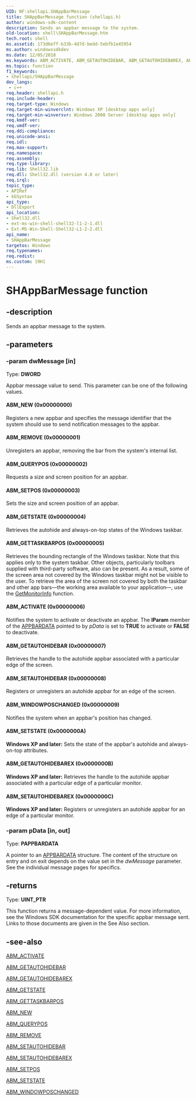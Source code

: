 ```yaml
---
UID: NF:shellapi.SHAppBarMessage
title: SHAppBarMessage function (shellapi.h)
author: windows-sdk-content
description: Sends an appbar message to the system.
old-location: shell\SHAppBarMessage.htm
tech.root: shell
ms.assetid: 173d6eff-b33b-4d7d-bedd-5ebfb1e45954
ms.author: windowssdkdev
ms.date: 12/05/2018
ms.keywords: ABM_ACTIVATE, ABM_GETAUTOHIDEBAR, ABM_GETAUTOHIDEBAREX, ABM_GETSTATE, ABM_GETTASKBARPOS, ABM_NEW, ABM_QUERYPOS, ABM_REMOVE, ABM_SETAUTOHIDEBAR, ABM_SETAUTOHIDEBAREX, ABM_SETPOS, ABM_SETSTATE, ABM_WINDOWPOSCHANGED, SHAppBarMessage, SHAppBarMessage function [Windows Shell], _win32_SHAppBarMessage, shell.SHAppBarMessage, shellapi/SHAppBarMessage
ms.topic: function
f1_keywords:
- shellapi/SHAppBarMessage
dev_langs:
 - c++
req.header: shellapi.h
req.include-header: 
req.target-type: Windows
req.target-min-winverclnt: Windows XP [desktop apps only]
req.target-min-winversvr: Windows 2000 Server [desktop apps only]
req.kmdf-ver: 
req.umdf-ver: 
req.ddi-compliance: 
req.unicode-ansi: 
req.idl: 
req.max-support: 
req.namespace: 
req.assembly: 
req.type-library: 
req.lib: Shell32.lib
req.dll: Shell32.dll (version 4.0 or later)
req.irql: 
topic_type:
- APIRef
- kbSyntax
api_type:
- DllExport
api_location:
- Shell32.dll
- ext-ms-win-shell-shell32-l1-2-1.dll
- Ext-MS-Win-Shell-Shell32-L1-2-2.dll
api_name:
- SHAppBarMessage
targetos: Windows
req.typenames: 
req.redist: 
ms.custom: 19H1
---
```


# SHAppBarMessage function


## -description


Sends an appbar message to the system.


## -parameters




### -param dwMessage [in]

Type: <b>DWORD</b>

Appbar message value to send. This parameter can be one of the following values.



#### ABM_NEW (0x00000000)

Registers a new appbar and specifies the message identifier that the system should use to send notification messages to the appbar.



#### ABM_REMOVE (0x00000001)

Unregisters an appbar, removing the bar from the system's internal list.



#### ABM_QUERYPOS (0x00000002)

Requests a size and screen position for an appbar.



#### ABM_SETPOS (0x00000003)

Sets the size and screen position of an appbar.



#### ABM_GETSTATE (0x00000004)

Retrieves the autohide and always-on-top states of the Windows taskbar.



#### ABM_GETTASKBARPOS (0x00000005)

Retrieves the bounding rectangle of the Windows taskbar. Note that this applies only to the system taskbar. Other objects, particularly toolbars supplied with third-party software, also can be present. As a result, some of the screen area not covered by the Windows taskbar might not be visible to the user. To retrieve the area of the screen not covered by both the taskbar and other app bars—the working area available to your application—, use the <a href="https://docs.microsoft.com/windows/desktop/api/winuser/nf-winuser-getmonitorinfoa">GetMonitorInfo</a> function.



#### ABM_ACTIVATE (0x00000006)

Notifies the system to activate or deactivate an appbar. The <b>lParam</b> member of the <a href="https://docs.microsoft.com/windows/desktop/api/shellapi/ns-shellapi-appbardata">APPBARDATA</a> pointed to by <i>pData</i> is set to <b>TRUE</b> to activate or <b>FALSE</b> to deactivate.



#### ABM_GETAUTOHIDEBAR (0x00000007)

Retrieves the handle to the autohide appbar associated with a particular edge of the screen.



#### ABM_SETAUTOHIDEBAR (0x00000008)

Registers or unregisters an autohide appbar for an edge of the screen.



#### ABM_WINDOWPOSCHANGED (0x00000009)

Notifies the system when an appbar's position has changed.



#### ABM_SETSTATE (0x0000000A)

<b>Windows XP and later:</b> Sets the state of the appbar's autohide and always-on-top attributes.



#### ABM_GETAUTOHIDEBAREX (0x0000000B)

<b>Windows XP and later:</b> Retrieves the handle to the autohide appbar associated with a particular edge of a particular monitor.



#### ABM_SETAUTOHIDEBAREX (0x0000000C)

<b>Windows XP and later:</b> Registers or unregisters an autohide appbar for an edge of a particular monitor.


### -param pData [in, out]

Type: <b>PAPPBARDATA</b>

A pointer to an <a href="https://docs.microsoft.com/windows/desktop/api/shellapi/ns-shellapi-appbardata">APPBARDATA</a> structure. The content of the structure on entry and on exit depends on the value set in the <i>dwMessage</i> parameter. See the individual message pages for specifics.


## -returns



Type: <b>UINT_PTR</b>

This function returns a message-dependent value. For more information, see the Windows SDK documentation for the specific appbar message sent. Links to those documents are given in the See Also section.




## -see-also




<a href="https://docs.microsoft.com/windows/desktop/shell/abm-activate">ABM_ACTIVATE</a>



<a href="https://docs.microsoft.com/windows/desktop/shell/conversion-functions-bumper">ABM_GETAUTOHIDEBAR</a>



<a href="https://docs.microsoft.com/windows/desktop/shell/abm-getautohidebarex">ABM_GETAUTOHIDEBAREX</a>



<a href="https://docs.microsoft.com/windows/desktop/shell/creating-shell-data-source-objects-and-extending-the-shell-namespace-bumper">ABM_GETSTATE</a>



<a href="https://docs.microsoft.com/windows/desktop/shell/abm-gettaskbarpos">ABM_GETTASKBARPOS</a>



<a href="https://docs.microsoft.com/windows/desktop/shell/abm-new">ABM_NEW</a>



<a href="https://docs.microsoft.com/windows/desktop/shell/abm-querypos">ABM_QUERYPOS</a>



<a href="https://docs.microsoft.com/windows/desktop/shell/customizing-file-types-bumper">ABM_REMOVE</a>



<a href="https://docs.microsoft.com/windows/desktop/shell/dialogs-bumper">ABM_SETAUTOHIDEBAR</a>



<a href="https://docs.microsoft.com/windows/desktop/shell/abm-setautohidebarex">ABM_SETAUTOHIDEBAREX</a>



<a href="https://docs.microsoft.com/windows/desktop/shell/abm-setpos">ABM_SETPOS</a>



<a href="https://docs.microsoft.com/windows/desktop/shell/drag-and-drop-handlers-and-custom-clipboard-format-bumper">ABM_SETSTATE</a>



<a href="https://docs.microsoft.com/windows/desktop/shell/abm-windowposchanged">ABM_WINDOWPOSCHANGED</a>
 

 

